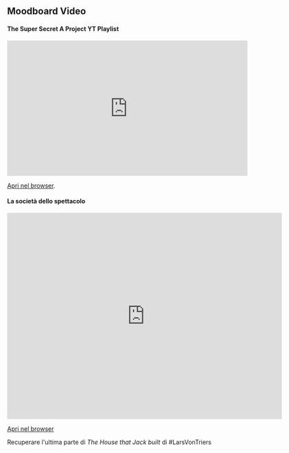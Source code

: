 ## Moodboard Video

#### The Super Secret A Project YT Playlist

<iframe width="560" height="315" src="https://www.youtube-nocookie.com/embed/videoseries?list=PL0pM9wPfP-1OUIbzl7UN_k00kfbhpVcw6" title="YouTube video player" frameborder="0" allow="accelerometer; autoplay; clipboard-write; encrypted-media; gyroscope; picture-in-picture" allowfullscreen></iframe>

[Apri nel browser](https://youtube.com/playlist?list=PL0pM9wPfP-1OUIbzl7UN_k00kfbhpVcw6).

#### La società dello spettacolo

<iframe src="https://player.vimeo.com/video/12888439?h=44c2cbe9b2" width="640" height="480" frameborder="0" allow="autoplay; fullscreen; picture-in-picture" allowfullscreen></iframe>

[Apri nel browser](https://vimeo.com/12888439)

Recuperare l'ultima parte di *The House that Jack built* di #LarsVonTriers